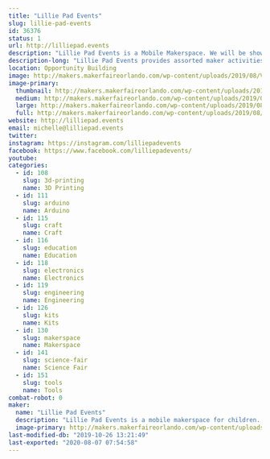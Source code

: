 ```yaml
---
title: "Lillie Pad Events"
slug: lillie-pad-events
id: 36376
status: 1
url: http://lilliepad.events
description: "Lillie Pad Events is a Mobile Makerspace. We will be showing examples of available activities that can be booked for events.  We will be selling straw connector kits."
description-long: "Lillie Pad Events provides assorted maker activities for schools, organizations and special events. Our services strive to encourage experiential learning and inspiration for Makers of all ages.  Lillie Pad Events provides teacher-led activities with lessons centered around a S.T.E.A.M. curriculum by a Florida certified teacher."
location: Opportunity Building
image: http://makers.makerfaireorlando.com/wp-content/uploads/2019/08/Vista-Print-Front-1.jpg
image-primary:
  thumbnail: http://makers.makerfaireorlando.com/wp-content/uploads/2019/08/Vista-Print-Front-1-150x150.jpg
  medium: http://makers.makerfaireorlando.com/wp-content/uploads/2019/08/Vista-Print-Front-1.jpg
  large: http://makers.makerfaireorlando.com/wp-content/uploads/2019/08/Vista-Print-Front-1.jpg
  full: http://makers.makerfaireorlando.com/wp-content/uploads/2019/08/Vista-Print-Front-1.jpg
website: http://lilliepad.events
email: michelle@lilliepad.events
twitter: 
instagram: https://instagram.com/lilliepadevents
facebook: https://www.facebook.com/lilliepadevents/
youtube: 
categories:
  - id: 108
    slug: 3d-printing
    name: 3D Printing
  - id: 111
    slug: arduino
    name: Arduino
  - id: 115
    slug: craft
    name: Craft
  - id: 116
    slug: education
    name: Education
  - id: 118
    slug: electronics
    name: Electronics
  - id: 119
    slug: engineering
    name: Engineering
  - id: 126
    slug: kits
    name: Kits
  - id: 130
    slug: makerspace
    name: Makerspace
  - id: 141
    slug: science-fair
    name: Science Fair
  - id: 151
    slug: tools
    name: Tools
combat-robot: 0
maker:
  name: "Lillie Pad Events"
  description: "Lillie Pad Events is a mobile makerspace for children.  Lillie Pad Events brings the maker activities to schools, parties and many other events."
  image-primary: http://makers.makerfaireorlando.com/wp-content/uploads/2019/08/Vista-Print-Front.jpg
last-modified-db: "2019-10-26 13:21:49"
last-exported: "2020-08-07 07:54:58"
---
```

